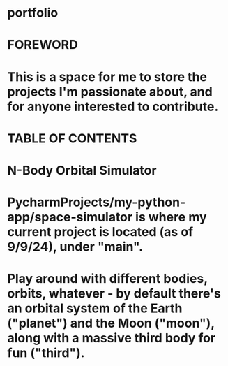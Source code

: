 # portfolio
#
# FOREWORD
# This is a space for me to store the projects I'm passionate about, and for anyone interested to contribute. 
#
#
# TABLE OF CONTENTS
#
# N-Body Orbital Simulator
# PycharmProjects/my-python-app/space-simulator is where my current project is located (as of 9/9/24), under "main".
#   Play around with different bodies, orbits, whatever - by default there's an orbital system of the Earth ("planet") and the Moon ("moon"), along with a massive third body for fun ("third").
